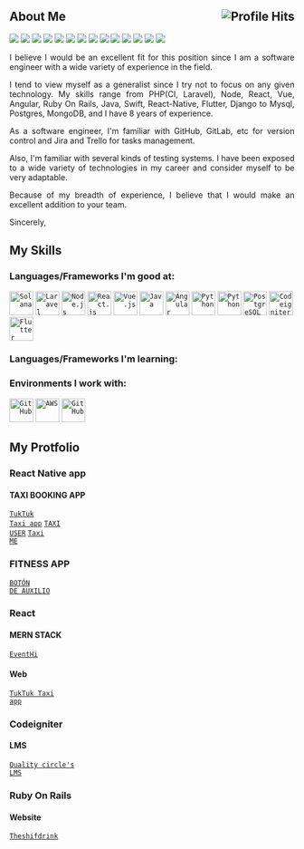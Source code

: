 

<h2>About Me <img align="right" alt="Profile Hits" src="https://komarev.com/ghpvc/?username=topskilldev&style=flat-square"></h2>

![](https://img.shields.io/badge/Laravel-Laravel-informational?style=flat&logo=laravel&logoColor=white&color=2bbc8a)
![](https://img.shields.io/badge/NodeJS-NodeJS-informational?style=flat&logo=node.js&logoColor=white&color=2bbc8a)
![](https://img.shields.io/badge/ReactJs-ReactJs-informational?style=flat&logo=react&logoColor=white&color=2bbc8a)
![](https://img.shields.io/badge/VueJS-VueJS-informational?style=flat&logo=vue.js&logoColor=white&color=2bbc8a)
![](https://img.shields.io/badge/Java-Java-informational?style=flat&logo=java&logoColor=white&color=2bbc8a)
![](https://img.shields.io/badge/Python-Python-informational?style=flat&logo=python&logoColor=white&color=2bbc8a)
![](https://img.shields.io/badge/Ruby%20on%20Rails-Ruby%20on%20Rails-informational?style=flat&logo=rubyonrails&logoColor=white&color=2bbc8a)
![](https://img.shields.io/badge/Codeigniter-Codeignither-informational?style=flat&logo=codeigniter&logoColor=white&color=2bbc8a)
![](https://img.shields.io/badge/Angular-Angular-informational?style=flat&logo=angular&logoColor=white&color=2bbc8a)
![](https://img.shields.io/badge/Flutter-Flutter-informational?style=flat&logo=Flutter&logoColor=white&color=2bbc8a)
![](https://img.shields.io/badge/Mysql-Mysql-informational?style=flat&logo=Mysql&logoColor=white&color=2bbc8a)
![](https://img.shields.io/badge/Blockchain-blockchain-informational?style=flat&logo=blockchain&logoColor=white&color=2bbc8a)
![](https://img.shields.io/badge/solidity-solidity-informational?style=flat&logo=solidity&logoColor=white&color=2bbc8a)
![](https://img.shields.io/badge/Solana-Solana-informational?style=flat&logo=solana&logoColor=white&color=2bbc8a)

<p align="justify">I believe I would be an excellent fit for this position since I am a software engineer with a wide variety of experience in the field.</p>

<p align="justify">I tend to view myself as a generalist since I try not to focus on any given technology. 
My skills range from PHP(CI, Laravel), Node, React, Vue, Angular, Ruby On Rails, Java, Swift, React-Native, Flutter, Django to Mysql, Postgres, MongoDB, 
and I have 8 years of experience. </p>

<p align="justify">As a software engineer, I'm familiar with GitHub, GitLab, etc for version control and Jira and Trello for tasks management.</p>

<p align="justify">Also, I'm familiar with several kinds of testing systems.
I have been exposed to a wide variety of technologies in my career and consider myself to be very adaptable.</p>

<p align="justify">Because of my breadth of experience, I believe that I would make an excellent addition to your team.

Sincerely,</p>

## My Skills

### Languages/Frameworks I'm good at:
<code><a href="https://solana.com/"><img alt="Solana" title="Solana" src="https://github.com/todaycodemaster/logos/blob/master/solana.png" height="42"></a></code>
<code><a href="https://laravel.com"><img alt="Laravel" title="Laravel" src="https://topskill.dev/logos/laravel.png" height="42"></a></code>
<code><a href="https://nodejs.org"><img alt="Node.js" title="Node.js" src="https://topskill.dev/logos/nodejs.png" height="42"></a></code>
<code><a href="https://reactjs.org"><img alt="React.js" title="React.js" src="https://topskill.dev/logos/react.png" height="42"></a></code>
<code><a href="https://vuejs.org"><img alt="Vue.js" title="Vue.js" src="https://topskill.dev/logos/vue.png" height="42"></a></code>
<code><a href="https://java.com"><img alt="Java" title="Java" src="https://topskill.dev/logos/java.png" height="42"></a></code>
<code><a href="https://angular.io/"><img alt="Angular" title="Agnular" src="https://github.com/todaycodemaster/logos/blob/master/angular.png" height="42"></a></code>
<code><a href="https://python.org"><img alt="Python" title="Python" src="https://topskill.dev/logos/python.png" height="42"></a></code>
<code><a href="https://www.mysql.com"><img alt="Python" title="Mysql" src="https://github.com/todaycodemaster/logos/blob/master/mysql.png" height="42"></a></code>
<code><a href="https://www.postgresql.org"><img alt="PostgreSQL" title="PostgreSQL" src="https://github.com/todaycodemaster/logos/blob/master/postgresql.png" height="42"></a></code>
<code><a href="https://codeigniter.com/"><img alt="Codeigniter" title="Codeigniter" src="https://github.com/todaycodemaster/logos/blob/master/ci.png" height="42"></a></code>
<code><a href="https://flutter.dev"><img alt="Flutter" title="Flutter" src="https://github.com/todaycodemaster/logos/blob/master/flutter.png" height="42"></a></code>

### Languages/Frameworks I'm learning:


### Environments I work with:

<code><a href="https://github.com/"><img alt="GitHub" title="GitHub" src="https://topskill.dev/logos/git.png" height="42"></a></code>
<code><a href="https://aws.amazon.com/"><img alt="AWS" title="AWS" src="https://topskill.dev/logos/aws.png" height="42"></a></code>
<code><a href="https://azure.microsoft.com/en-us/services/devops/"><img alt="GitHub" title="Azure DevOps" src="https://topskill.dev/logos/azure.png" height="42"></a></code>

## My Protfolio
### React Native app
#### TAXI BOOKING APP
<code><a href="https://play.google.com/store/apps/details?id=com.tuk.tuk.company.app">TukTuk Taxi app</a></code>
<code><a href="https://play.google.com/store/apps/details?id=com.usertaxi.taxiuser">TAXI USER</a></code>
<code><a href="https://play.google.com/store/apps/details?id=com.taxime.client">Taxi ME</a></code>
### FITNESS APP
<code><a href="https://play.google.com/store/apps/details?id=com.botondeauxilio.android&hl=en&gl=US">BOTÓN DE AUXILIO</a></code>
### React
#### MERN STACK
<code><a href="https://www.eventhi.io/">EventHi</a></code>
#### Web
<code><a href="https://tuktuk-11aad.web.app/">TukTuk Taxi app</a></code>

### Codeigniter
#### LMS
<code><a href="https://gosmartacademy.com/">Quality circle's LMS</a></code>
### Ruby On Rails
#### Website
<code><a href="https://www.theshiftdrink.com/">Theshifdrink</a></code>

